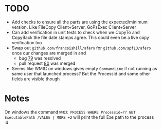 # TODO

- Add checks to ensure all the parts are using the expected/minimum version. Like FileCopy Client+Server, GoPsExec Client+Server
- Can add verification in unit tests to check when we CopyTo and CopyBack the file date stamps agree. This could even be a live copy verification too
- Swap out `github.com/francoishill/afero` for `github.com/spf13/afero` once our changes are merged in and
  + bug [79](https://github.com/spf13/afero/issues/79) was resolved
  + pull request [80](https://github.com/spf13/afero/pull/80) was merged
- Seems like WMIC on windows gives empty `CommandLine` if not running as same user that launched process? But the Processid and some other fields are visible though


# Notes
On windows the command `WMIC PROCESS WHERE Processid=?? GET ExecutablePath /VALUE | MORE +2` will print the full Exe path to the process id